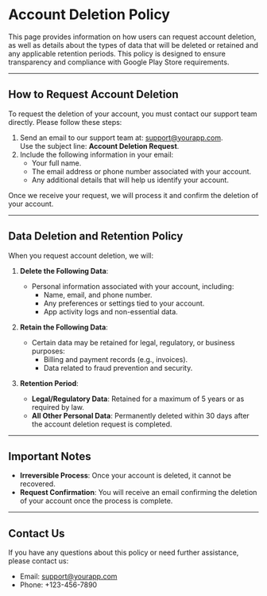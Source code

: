 # Account Deletion Policy

This page provides information on how users can request account deletion, as well as details about the types of data that will be deleted or retained and any applicable retention periods. This policy is designed to ensure transparency and compliance with Google Play Store requirements.

---

## **How to Request Account Deletion**
To request the deletion of your account, you must contact our support team directly. Please follow these steps:

1. Send an email to our support team at: [support@yourapp.com](mailto:support@yourapp.com).  
   Use the subject line: **Account Deletion Request**.
2. Include the following information in your email:
   - Your full name.
   - The email address or phone number associated with your account.
   - Any additional details that will help us identify your account.

Once we receive your request, we will process it and confirm the deletion of your account.

---

## **Data Deletion and Retention Policy**
When you request account deletion, we will:
1. **Delete the Following Data**:
   - Personal information associated with your account, including:
     - Name, email, and phone number.
     - Any preferences or settings tied to your account.
     - App activity logs and non-essential data.

2. **Retain the Following Data**:
   - Certain data may be retained for legal, regulatory, or business purposes:
     - Billing and payment records (e.g., invoices).
     - Data related to fraud prevention and security.

3. **Retention Period**:
   - **Legal/Regulatory Data**: Retained for a maximum of 5 years or as required by law.
   - **All Other Personal Data**: Permanently deleted within 30 days after the account deletion request is completed.

---

## **Important Notes**
- **Irreversible Process**: Once your account is deleted, it cannot be recovered.
- **Request Confirmation**: You will receive an email confirming the deletion of your account once the process is complete.

---

## **Contact Us**
If you have any questions about this policy or need further assistance, please contact us:
- Email: [support@yourapp.com](mailto:support@yourapp.com)
- Phone: +123-456-7890

